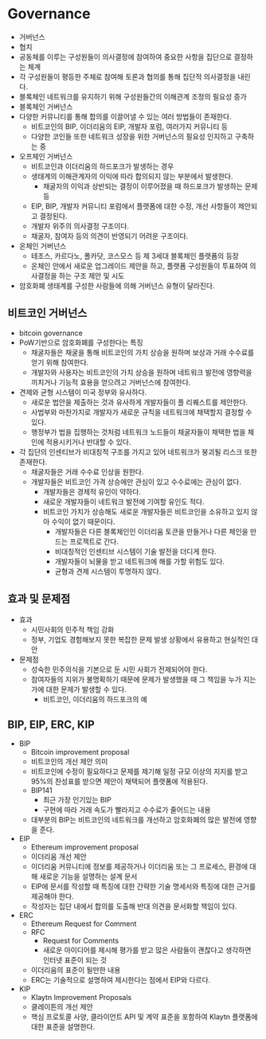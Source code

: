 # Governance

* 거버넌스
* 협치
* 공동체를 이루는 구성원들이 의사결정에 참여하여 중요한 사항을 집단으로 결정하는 체계
* 각 구성원들이 평등한 주체로 참여해 토론과 협의를 통해 집단적 의사결정을 내린다.
* 블록체인 네트워크를 유지하기 위해 구성원들간의 이해관계 조정의 필요성 증가
* 블록체인 거버넌스
* 다양한 커뮤니티를 통해 합의를 이끌어낼 수 있는 여러 방법들이 존재한다.
  * 비트코인의 BIP, 이더리움의 EIP, 개발자 포럼, 여러가지 커뮤니티 등
  * 다양한 코인들 또한 네트워크 성장을 위한 거버넌스의 필요성 인지하고 구축하는 중
* 오프체인 거버넌스
  * 비트코인과 이더리움의 하드포크가 발생하는 경우
  * 생태계의 이해관계자의 이익에 따라 합의되지 않는 부분에서 발생한다.
    * 채굴자의 이익과 상반되는 결정이 이루어졌을 때 하드포크가 발생하는 문제 등
  * EIP, BIP, 개발자 커뮤니티 포럼에서 플랫폼에 대한 수정, 개선 사항들이 제안되고 결정된다.
  * 개발자 위주의 의사결정 구조이다.
  * 채굴자, 참여자 등의 의견이 반영되기 어려운 구조이다.
* 온체인 거버넌스
  * 테조스, 카르다노, 폴카닷, 코스모스 등 제 3세대 블록체인 플랫폼의 등장
  * 온체인 안에서 새로운 업그레이드 제안을 하고, 플랫폼 구성원들이 투표하여 의사결정을 하는 구조 제안 및 시도
* 암호화폐 생태계를 구성한 사람들에 의해 거버넌스 유형이 달라진다.

## 비트코인 거버넌스

* bitcoin governance
* PoW기반으로 암호화폐를 구성한다는 특징
  * 채굴자들은 채굴을 통해 비트코인의 가치 상승을 원하며 보상과 거래 수수료를 얻기 위해 참여한다.
  * 개발자와 사용자는 비트코인의 가치 상승을 원하며 네트워크 발전에 영향력을 끼치거나 기능적 효용을 얻으려고 거버넌스에 참여한다.
* 견제와 균형 시스템이 미국 정부와 유사하다.
  * 새로운 법안을 제출하는 것과 유사하게 개발자들이 플 리퀘스트를 제안한다.
  * 사법부와 마찬가지로 개발자가 새로운 규칙을 네트워크에 채택할지 결정할 수 있다.
  * 행정부가 법을 집행하는 것처럼 네트워크 노드들이 채굴자들이 채택한 법을 체인에 적용시키거나 반대할 수 있다. 
* 각 집단의 인센티브가 비대칭적 구조를 가지고 있어 네트워크가 붕괴될 리스크 또한 존재한다.
  * 채굴자들은 거래 수수료 인상을 원한다.
  * 개발자들은 비트코인 가격 상승에만 관심이 있고 수수료에는 관심이 없다. 
    * 개발자들은 경제적 유인이 약하다.
    * 새로운 개발자들이 네트워크 발전에 기여할 유인도 적다. 
    * 비트코인 가치가 상승해도 새로운 개발자들은 비트코인을 소유하고 있지 않아 수익이 없기 때문이다.
      * 개발자들은 다른 블록체인인 이더리움 토큰을 만들거나 다른 체인을 만드는 프로젝트로 간다. 
      * 비대칭적인 인센티브 시스템이 기술 발전을 더디게 한다.
      * 개발자들이 뇌물을 받고 네트워크에 해를 가할 위험도 있다.
      * 균형과 견제 시스템이 투명하지 않다.

## 효과 및 문제점

* 효과
  * 시민사회의 민주적 책임 강화
  * 정부, 기업도 경험해보지 못한 복잡한 문제 발생 상황에서 유용하고 현실적인 대안
* 문제점
  * 성숙한 민주의식을 기본으로 둔 시민 사회가 전제되어야 한다.
  * 참여자들의 지위가 불명확하기 때문에 문제가 발생했을 때 그 책임을 누가 지는가에 대한 문제가 발생할 수 있다.
    * 비트코인, 이더리움의 하드포크의 예

## BIP, EIP, ERC, KIP

* BIP
  * Bitcoin improvement proposal
  * 비트코인의 개선 제안 의미
  * 비트코인에 수정이 필요하다고 문제를 제기해 일정 규모 이상의 지지를 받고 95%의 찬성표를 받으면 제안이 채택되어 플랫폼에 적용된다.
  * BIP141
    * 최근 가장 인기있는 BIP
    * 구현에 따라 거래 속도가 빨라지고 수수료가 줄어드는 내용
  * 대부분의 BIP는 비트코인의 네트워크를 개선하고 암호화폐의 많은 발전에 영향을 준다.
* EIP
  * Ethereum improvement proposal
  * 이더리움 개선 제안
  * 이더리움 커뮤니티에 정보를 제공하거나 이더리움 또는 그 프로세스, 환경에 대해 새로운 기능을 설명하는 설계 문서
  * EIP에 문서를 작성할 때 특징에 대한 간략한 기술 명세서와 특징에 대한 근거를 제공해야 한다.
  * 작성자는 집단 내에서 합의를 도출해 반대 의견을 문서화할 책임이 있다.
* ERC
  * Ethereum Request for Comment
  * RFC
    * Request for Comments
    * 새로운 아이디어를 제시해 평가를 받고 많은 사람들이 괜찮다고 생각하면 인터넷 표준이 되는 것
  * 이더리움의 표준이 될만한 내용
  * ERC는 기술적으로 설명하여 제시한다는 점에서 EIP와 다르다.
* KIP
  * Klaytn Improvement Proposals
  * 클레이튼의 개선 제안
  * 핵심 프로토콜 사양, 클라이언트 API 및 계약 표준을 포함하여 Klaytn 플랫폼에 대한 표준을 설명한다.